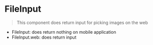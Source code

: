# FileInput

> This component does return input for picking images on the web

- FileInput: does return nothing on mobile application
- FileInput.web: does return input
